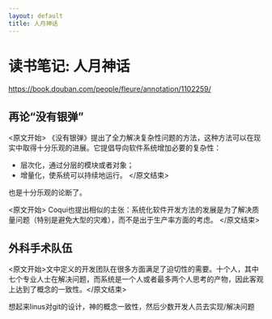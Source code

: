 ```yaml
---
layout: default
title: 人月神话
---
```


# 读书笔记: 人月神话

<https://book.douban.com/people/fleure/annotation/1102259/>
## 再论“没有银弹”

<原文开始>
《没有银弹》提出了全力解决复杂性问题的方法，这种方法可以在现实中取得十分乐观的进展。它提倡导向软件系统增加必要的复杂性：

- 层次化，通过分层的模块或者对象；
- 增量化，使系统可以持续地运行。
</原文结束>

也是十分乐观的论断了。

<原文开始>
Coqui也提出相似的主张：系统化软件开发方法的发展是为了解决质量问题（特别是避免大型的灾难），而不是出于生产率方面的考虑。
</原文结束>
## 外科手术队伍

<原文开始>文中定义的开发团队在很多方面满足了迫切性的需要。十个人，其中七个专业人士在解决问题，而系统是一个人或者最多两个人思考的产物，因此客观上达到了概念的一致性。</原文结束>

想起来linus对git的设计，神的概念一致性，然后少数开发人员去实现/解决问题